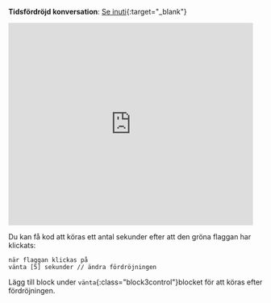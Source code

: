 **Tidsfördröjd konversation**: [Se inuti](https://scratch.mit.edu/projects/499336065/editor){:target="_blank"}

<div class="scratch-preview">
  <iframe allowtransparency="true" width="485" height="402" src="https://scratch.mit.edu/projects/embed/499336065/?autostart=false" frameborder="0"></iframe>
</div>

Du kan få kod att köras ett antal sekunder efter att den gröna flaggan har klickats:

```blocks3
när flaggan klickas på
vänta [5] sekunder // ändra fördröjningen
```

Lägg till block under `vänta`{:class="block3control"}blocket för att köras efter fördröjningen. 
